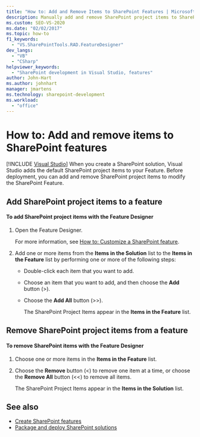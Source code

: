 ```yaml
---
title: "How to: Add and Remove Items to SharePoint Features | Microsoft Docs"
description: Manually add and remove SharePoint project items to SharePoint features using Feature Designer in Visual Studio.
ms.custom: SEO-VS-2020
ms.date: "02/02/2017"
ms.topic: how-to
f1_keywords:
  - "VS.SharePointTools.RAD.FeatureDesigner"
dev_langs:
  - "VB"
  - "CSharp"
helpviewer_keywords:
  - "SharePoint development in Visual Studio, features"
author: John-Hart
ms.author: johnhart
manager: jmartens
ms.technology: sharepoint-development
ms.workload:
  - "office"
---
```

# How to: Add and remove items to SharePoint features

 [!INCLUDE [Visual Studio](~/includes/applies-to-version/vs-windows-only.md)]
  When you create a SharePoint solution, Visual Studio adds the default SharePoint project items to your Feature. Before deployment, you can add and remove SharePoint project items to modify the SharePoint Feature.

## Add SharePoint project items to a feature

#### To add SharePoint project items with the Feature Designer

1. Open the Feature Designer.

    For more information, see [How to: Customize a SharePoint feature](../sharepoint/how-to-customize-a-sharepoint-feature.md).

2. Add one or more items from the **Items in the Solution** list to the **Items in the Feature** list by performing one or more of the following steps:

   - Double-click each item that you want to add.

   - Choose an item that you want to add, and then choose the **Add** button (>).

   - Choose the **Add All** button (>>).

     The SharePoint Project Items appear in the **Items in the Feature** list.

## Remove SharePoint project items from a feature

#### To remove SharePoint items with the Feature Designer

1. Choose one or more items in the **Items in the Feature** list.

2. Choose the **Remove** button (<) to remove one item at a time, or choose the **Remove All** button (<<) to remove all items.

     The SharePoint Project Items appear in the **Items in the Solution** list.

## See also
- [Create SharePoint features](../sharepoint/creating-sharepoint-features.md)
- [Package and deploy SharePoint solutions](../sharepoint/packaging-and-deploying-sharepoint-solutions.md)
